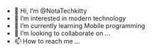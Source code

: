 - 👋 Hi, I’m @NotaTechkitty
- 👀 I’m interested in modern technology
- 🌱 I’m currently learning Mobile programming
- 💞️ I’m looking to collaborate on ...
- 📫 How to reach me ...

<!---
NotaTechkitty/NotaTechkitty is a ✨ special ✨ repository because its `README.md` (this file) appears on your GitHub profile.
You can click the Preview link to take a look at your changes.
--->
